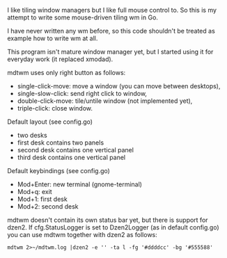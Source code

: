 I like tiling window managers but I like full mouse control to. So this is my
attempt to write some mouse-driven tiling wm in Go.

I have never written any wm before, so this code shouldn't be treated as example
how to write wm at all.

This program isn't mature window manager yet, but I started using it for
everyday work (it replaced xmodad).

mdtwm uses only right button as follows:

- single-click-move: move a window (you can move between desktops),
- single-slow-click: send right click to window,
- double-click-move: tile/untile window (not implemented yet),
- triple-click: close window.

Default layout (see config.go)

- two desks
- first desk contains two panels
- second desk contains one vertical panel
- third desk contains one vertical panel

Default keybindings (see config.go)

- Mod+Enter: new terminal (gnome-terminal)
- Mod+q: exit
- Mod+1: first desk
- Mod+2: second desk

mdtwm doesn't contain its own status bar yet, but there is support for dzen2. If
cfg.StatusLogger is set to Dzen2Logger (as in default config.go) you can use
mdtwm together with dzen2 as follows:

    mdtwm 2>~/mdtwm.log |dzen2 -e '' -ta l -fg '#ddddcc' -bg '#555588'

